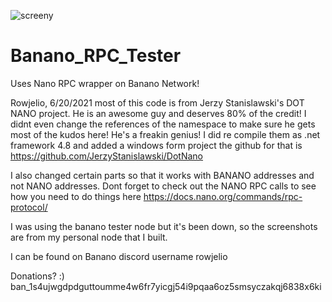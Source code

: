 ![screeny](https://user-images.githubusercontent.com/52114506/122704146-ebf15d80-d207-11eb-8f8a-db81dca5beab.png)
# Banano_RPC_Tester

Uses Nano RPC wrapper on Banano Network!

Rowjelio, 6/20/2021
most of this code is from Jerzy Stanislawski's DOT NANO project. He is an awesome guy and deserves 80% of the credit! I didnt even change the references of the namespace to make sure he gets most of the kudos here! He's a freakin genius! I did re compile them as .net framework 4.8 and added a windows form project the github for that is 
https://github.com/JerzyStanislawski/DotNano

I also changed certain parts so that it works with BANANO addresses and not NANO addresses. Dont forget to check out the NANO RPC calls to see how you need to do things here
https://docs.nano.org/commands/rpc-protocol/

I was using the banano tester node but it's been down, so the screenshots are from my personal node that I built.

I can be found on Banano discord username rowjelio

Donations? :)
ban_1s4ujwgdpdguttoumme4w6fr7yicgj54i9pqaa6oz5smsyczakqj6838x6ki
